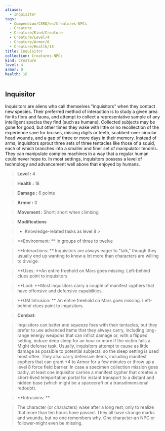 ```yaml
---
aliases:
  - Inquisitor
tags:
  - Compendium/CSRD/en/Creatures-NPCs
  - Creature
  - Creature/Kind/Creature
  - Creature/Level/4
  - Creature/Armor/0
  - Creature/Health/18
title: Inquisitor
collection: Creatures-NPCs
kind: Creature
level: 4
armor: 0
health: 18
---
```

## Inquisitor    
Inquisitors are aliens who call themselves "inquisitors" when they contact new species. Their preferred method of interaction is to study a given area for its flora and fauna, and attempt to collect a representative sample of any intelligent species they find (such as humans). Collected subjects may be gone for good, but other times they wake with little or no recollection of the experience save for bruises, missing digits or teeth, scabbed-over circular head wounds, and a gap of three or more days in their memory. Instead of arms, inquisitors sprout three sets of three tentacles like those of a squid, each of which branches into a smaller and finer set of manipulator tendrils. They can manipulate complex machines in a way that a regular human could never hope to. In most settings, inquisitors possess a level of technology and advancement well above that enjoyed by humans.    
  
    
> **Level :** 4    
> **Health :** 18    
> **Damage :** 6 points    
> **Armor :** 0    
> **Movement :** Short; short when climbing    
> **Modifications**    
>- Knowledge-related tasks as level 8 >  
>    
> **Environment: ** In groups of three to twelve    
> **Interactions: ** Inquisitors are always eager to "talk," though they usually end up wanting to know a lot more than characters are willing to divulge.    
> **Uses: **An entire freehold on Mars goes missing. Left-behind clues point to inquisitors.    
> **Loot: **Most inquisitors carry a couple of manifest cyphers that have offensive and defensive capabilities.    
> **GM Intrusion: ** An entire freehold on Mars goes missing. Left-behind clues point to inquisitors.    
  
> **Combat:**   
> Inquisitors can batter and squeeze foes with their tentacles, but they prefer to use advanced items that they always carry, including long-range energy weapons that can inflict damage or, with a flipped setting, induce deep sleep for an hour or more if the victim fails a Might defense task. Usually, inquisitors attempt to cause as little damage as possible to potential subjects, so the sleep setting is used most often. They also carry defensive items, including manifest cyphers that can grant +4 to Armor for a few minutes or throw up a level 8 force field barrier. In case a specimen collection mission goes badly, at least one inquisitor carries a manifest cypher that creates a short-lived teleportation portal for instant transport to a distant and hidden base (which might be a spacecraft or a transdimensional redoubt).    
    
  
> **Intrusions: **   
> The character (or characters) wake after a long rest, only to realize that more than ten hours have passed. They all have strange marks and wounds, but no one remembers why. One character-an NPC or follower-might even be missing.    
